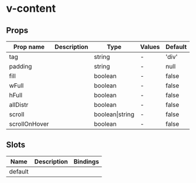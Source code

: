 # v-content

## Props

| Prop name     | Description | Type            | Values | Default |
| ------------- | ----------- | --------------- | ------ | ------- |
| tag           |             | string          | -      | 'div'   |
| padding       |             | string          | -      | null    |
| fill          |             | boolean         | -      | false   |
| wFull         |             | boolean         | -      | false   |
| hFull         |             | boolean         | -      | false   |
| allDistr      |             | boolean         | -      | false   |
| scroll        |             | boolean\|string | -      | false   |
| scrollOnHover |             | boolean         | -      | false   |

## Slots

| Name    | Description | Bindings |
| ------- | ----------- | -------- |
| default |             |          |
